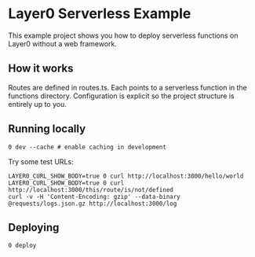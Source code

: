 # Layer0 Serverless Example

This example project shows you how to deploy serverless functions on Layer0 without a web framework.

## How it works

Routes are defined in routes.ts. Each points to a serverless function in the functions directory.
Configuration is explicit so the project structure is entirely up to you.

## Running locally

```
0 dev --cache # enable caching in development
```

Try some test URLs:

```
LAYER0_CURL_SHOW_BODY=true 0 curl http://localhost:3000/hello/world
LAYER0_CURL_SHOW_BODY=true 0 curl http://localhost:3000/this/route/is/not/defined
curl -v -H 'Content-Encoding: gzip' --data-binary @requests/logs.json.gz http://localhost:3000/log
```

## Deploying

```
0 deploy
```
